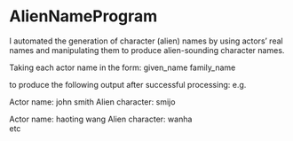 # AlienNameProgram

I automated the generation of character (alien) names by using actors’ real names and manipulating them to produce alien-sounding character names. 
 
Taking each actor name in the form: 
    given_name  family_name 
 
to produce the following output after successful processing: 
e.g. 
 
Actor name:   john smith 
Alien character:    smijo 
 
 
Actor name:   haoting wang 
Alien character:  wanha  
etc 
 
